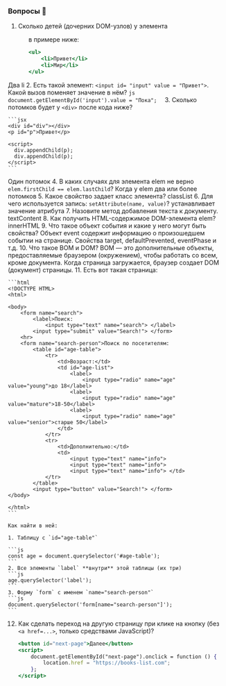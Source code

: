 ### Вопросы 💎

1. Сколько детей (дочерних DOM-узлов) у элемента <ul> в примере ниже:
    
    ```jsx
    <ul>
        <li>Привет</li>
        <li>Мир</li>
    </ul>
    ```
Два li
2. Есть такой элемент: `<input id= "input" value = "Привет">`. Какой вызов поменяет значение в нём?
	```js
	document.getElementById('input').value = "Пока"; 
	```
3. Сколько потомков будет у `<div>` после кода ниже?
    
    ```jsx
    <div id="div"></div>
    <p id="p">Привет</p>
    
    <script>
      div.appendChild(p);
      div.appendChild(p);
    </script>
    ```
Один потомок 
4. В каких случаях для элемента elem не верно `elem.firstChild == elem.lastChild`?
Когда у elem два или более потомков
5. Какое свойство задает класс элемента?
classList
6. Для чего используется запись: `setAttribute(name, value)`?
устанавливает значение атрибута
7. Назовите метод добавления текста к документу.
textContent
8. Как получить HTML-содержимое DOM-элемента elem?
innerHTML
9. Что такое объект события и какие у него могут быть свойства?
Объект event содержит информацию о произошедшем событии на странице. Свойства target, defaultPrevented, eventPhase  и т.д.
10. Что такое BOM и DOM?
BOM — это дополнительные объекты, предоставляемые браузером (окружением), чтобы работать со всем, кроме документа. Когда страница загружается, браузер создает DOM (документ) страницы.
11. Есть вот такая страница:
    
    ```html
    <!DOCTYPE HTML>
    <html>
    
    <body>
    	<form name="search">
    		<label>Поиск:
    			<input type="text" name="search"> </label>
    		<input type="submit" value="Search!"> </form>
    	<hr>
    	<form name="search-person">Поиск по посетителям:
    		<table id="age-table">
    			<tr>
    				<td>Возраст:</td>
    				<td id="age-list">
    					<label>
    						<input type="radio" name="age" value="young">до 18</label>
    					<label>
    						<input type="radio" name="age" value="mature">18-50</label>
    					<label>
    						<input type="radio" name="age" value="senior">старше 50</label>
    				</td>
    			</tr>
    			<tr>
    				<td>Дополнительно:</td>
    				<td>
    					<input type="text" name="info">
    					<input type="text" name="info">
    					<input type="text" name="info"> </td>
    			</tr>
    		</table>
    		<input type="button" value="Search!"> </form>
    </body>
    
    </html>
    ```
    
    Как найти в ней:
    
    1. Таблицу с `id="age-table"`

	```js 
	const age = document.querySelector('#age-table');
	```
    2. Все элементы `label` **внутри** этой таблицы (их три)
	```js
	age.querySelector('label');
	```
    3. Форму `form` с именем `name="search-person"`
	```js
	document.querySelector('form[name="search-person"]');
	```
12. Как сделать переход на другую страницу при клике на кнопку (без `<a href=...>`, только средствами JavaScript)?
	```jsx
	<button id="next-page">Далее</button>
	<script>
		document.getElementById("next-page").onclick = function () {
			location.href = "https://books-list.com";
		};
	</script>
	```